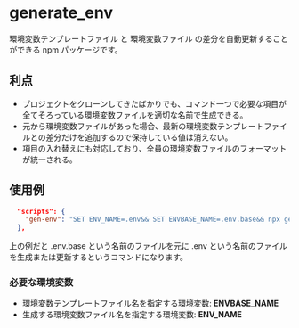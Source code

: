 # generate_env

環境変数テンプレートファイル と 環境変数ファイル の差分を自動更新することができる npm パッケージです。

## 利点

- プロジェクトをクローンしてきたばかりでも、コマンド一つで必要な項目が全てそろっている環境変数ファイルを適切な名前で生成できる。
- 元から環境変数ファイルがあった場合、最新の環境変数テンプレートファイルとの差分だけを追加するので保持している値は消えない。
- 項目の入れ替えにも対応しており、全員の環境変数ファイルのフォーマットが統一される。

## 使用例

```json
  "scripts": {
    "gen-env": "SET ENV_NAME=.env&& SET ENVBASE_NAME=.env.base&& npx generate_env"
  },
```

上の例だと .env.base という名前のファイルを元に .env という名前のファイルを生成または更新するというコマンドになります。

### 必要な環境変数

- 環境変数テンプレートファイル名を指定する環境変数: **ENVBASE_NAME**
- 生成する環境変数ファイル名を指定する環境変数: **ENV_NAME**
